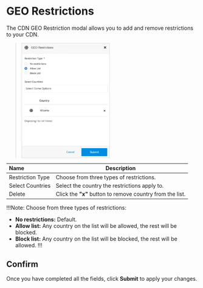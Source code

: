 # GEO Restrictions

The CDN GEO Restriction modal allows you to add and remove restrictions to your CDN.

><img src="../../../../images/georestrictions.jpg" alt="addcdn" style="width: 50%; display: block"></a>

**Name** | **Description** 
:--- | ---
Restriction Type | Choose from three types of restrictions.
Select Countries | Select the country the restrictions apply to.
Delete | Click the **"x"** button to remove country from the list.

!!!Note:
Choose from three types of restrictions:<p>
- **No restrictions:** Default.
- **Allow list:** Any country on the list will be allowed, the rest will be blocked.
- **Block list:** Any country on the list will be blocked, the rest will be allowed.
!!!

## Confirm

Once you have completed all the fields, click **Submit** to apply your changes.


